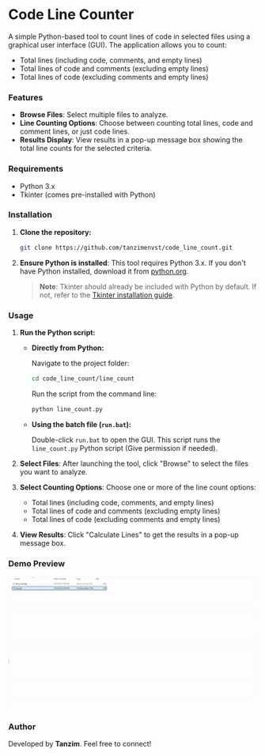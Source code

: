 # Code Line Counter

A simple Python-based tool to count lines of code in selected files using a graphical user interface (GUI). The application allows you to count:

- Total lines (including code, comments, and empty lines)
- Total lines of code and comments (excluding empty lines)
- Total lines of code (excluding comments and empty lines)

### Features
- **Browse Files**: Select multiple files to analyze.
- **Line Counting Options**: Choose between counting total lines, code and comment lines, or just code lines.
- **Results Display**: View results in a pop-up message box showing the total line counts for the selected criteria.

### Requirements
- Python 3.x
- Tkinter (comes pre-installed with Python)
  
### Installation

1. **Clone the repository:**

   ```bash
   git clone https://github.com/tanzimenvst/code_line_count.git
   ```

2. **Ensure Python is installed**: This tool requires Python 3.x. If you don't have Python installed, download it from [python.org](https://www.python.org/downloads/).

   > **Note**: Tkinter should already be included with Python by default. If not, refer to the [Tkinter installation guide](https://tkdocs.com/tutorial/install.html).

### Usage

1. **Run the Python script:**

   - **Directly from Python:**

     Navigate to the project folder:
     
     ```bash
     cd code_line_count/line_count
     ```
   
     Run the script from the command line:

     ```bash
     python line_count.py
     ```

   - **Using the batch file (`run.bat`):**

     Double-click `run.bat` to open the GUI. This script runs the `line_count.py` Python script (Give permission if needed).

2. **Select Files**: After launching the tool, click "Browse" to select the files you want to analyze.

3. **Select Counting Options**: Choose one or more of the line count options:
   - Total lines (including code, comments, and empty lines)
   - Total lines of code and comments (excluding empty lines)
   - Total lines of code (excluding comments and empty lines)

4. **View Results**: Click "Calculate Lines" to get the results in a pop-up message box.

### Demo Preview

![Line Calculator Demo](Demo.gif)

### Author
Developed by **Tanzim**. Feel free to connect!
